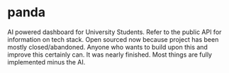 # panda
AI powered dashboard for University Students. Refer to the public API for information on tech stack. Open sourced now because project has been mostly closed/abandoned. Anyone who wants to build upon this and improve this certainly can. It was nearly finished. Most things are fully implemented minus the AI.
